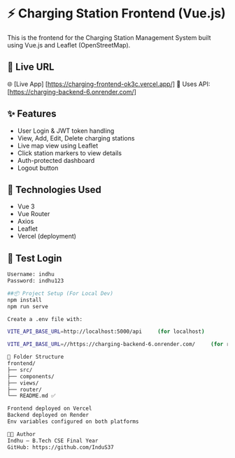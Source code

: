 # ⚡ Charging Station Frontend (Vue.js)

This is the frontend for the Charging Station Management System built using Vue.js and Leaflet (OpenStreetMap).

## 🔗 Live URL

🌐 [Live App] [https://charging-frontend-ok3c.vercel.app/]
🔐 Uses API: [https://charging-backend-6.onrender.com/]

## ✨ Features

- User Login & JWT token handling
- View, Add, Edit, Delete charging stations
- Live map view using Leaflet
- Click station markers to view details
- Auth-protected dashboard
- Logout button

## 🔧 Technologies Used

- Vue 3
- Vue Router
- Axios
- Leaflet
- Vercel (deployment)

## 🔐 Test Login

```bash
Username: indhu
Password: indhu123

##📦 Project Setup (For Local Dev)
npm install
npm run serve

Create a .env file with:

VITE_API_BASE_URL=http://localhost:5000/api     (for localhost)

VITE_API_BASE_URL=//https://charging-backend-6.onrender.com/     (for render)

📁 Folder Structure
frontend/
├── src/
├── components/
├── views/
├── router/
└── README.md ✅

Frontend deployed on Vercel
Backend deployed on Render
Env variables configured on both platforms

🧑‍💻 Author
Indhu – B.Tech CSE Final Year
GitHub: https://github.com/InduS37


